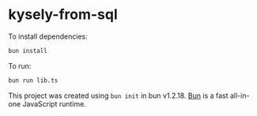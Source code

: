 # kysely-from-sql

To install dependencies:

```bash
bun install
```

To run:

```bash
bun run lib.ts
```

This project was created using `bun init` in bun v1.2.18. [Bun](https://bun.sh) is a fast all-in-one JavaScript runtime.
